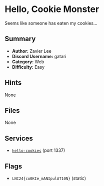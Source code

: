 # Hello, Cookie Monster
Seems like someone has eaten my cookies...

## Summary
- **Author:** Zavier Lee
- **Discord Username:** gatari
- **Category:** Web
- **Difficulty:** Easy

## Hints
None

## Files
None

## Services
- [`hello-cookies`](./service/hello-cookies) (port 1337)


## Flags
- `LNC24{co0KIe_mANIpulAT10N}` (static)
